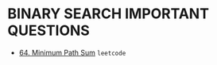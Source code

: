 # BINARY SEARCH IMPORTANT QUESTIONS

- [64. Minimum Path Sum](https://leetcode.com/problems/minimum-path-sum/) `leetcode`</br>
